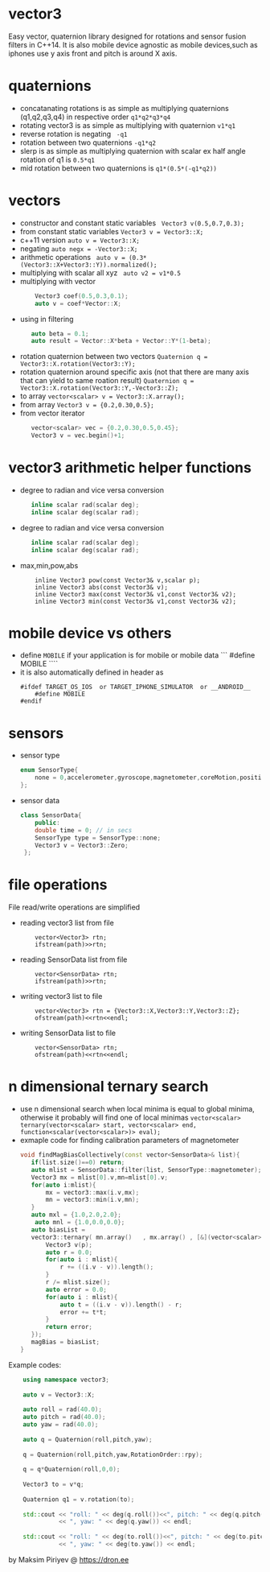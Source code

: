 # vector3
Easy vector, quaternion library designed for rotations and sensor fusion filters in C++14.
It is also mobile device agnostic as mobile devices,such as iphones use y axis front and pitch is around X axis.

# quaternions
* concatanating rotations is as simple as multiplying quaternions (q1,q2,q3,q4) in respective order
    ``` q1*q2*q3*q4 ``` 
* rotating vector3 is as simple as multiplying with quaternion
    ``` v1*q1 ```
* reverse rotation is negating
    ``` -q1```
* rotation between two quaternions
    ``` -q1*q2 ```
* slerp is as simple as multiplying quaternion with scalar ex half angle rotation of q1 is
    ``` 0.5*q1 ``` 
* mid rotation between two quaternions is
    ``` q1*(0.5*(-q1*q2)) ```
    
# vectors
* constructor and constant static variables
    ``` Vector3 v(0.5,0.7,0.3);```
* from constant static variables
    ``` Vector3 v = Vector3::X; ```
* c++11 version
    ``` auto v = Vector3::X; ```
* negating
    ``` auto negx = -Vector3::X; ```
* arithmetic operations
    ``` auto v = (0.3*(Vector3::X+Vector3::Y)).normalized();```
* multiplying with scalar all xyz
    ``` auto v2 = v1*0.5```
* multiplying with vector
    ```c++
        Vector3 coef(0.5,0.3,0.1);
        auto v = coef*Vector::X;
     ```
* using in filtering
     ```c++
        auto beta = 0.1;
        auto result = Vector::X*beta + Vector::Y*(1-beta);
     ```
* rotation quaternion between two vectors
     ``` Quaternion q = Vector3::X.rotation(Vector3::Y); ```
* rotation quaternion around specific axis (not that there are many axis that can yield to same roation result)
     ``` Quaternion q = Vector3::X.rotation(Vector3::Y,-Vector3::Z); ```
* to array 
     ```vector<scalar> v = Vector3::X.array();```
* from array 
     ```Vector3 v = {0.2,0.30,0.5};```
* from vector iterator
     ```c++
        vector<scalar> vec = {0.2,0.30,0.5,0.45};
        Vector3 v = vec.begin()+1;
     ```
# vector3 arithmetic helper functions
* degree to radian and vice versa conversion
     ```c++
        inline scalar rad(scalar deg);
        inline scalar deg(scalar rad);

    ```
* degree to radian and vice versa conversion
     ```c++
        inline scalar rad(scalar deg);
        inline scalar deg(scalar rad);

    ```
* max,min,pow,abs
    ```c+++
        inline Vector3 pow(const Vector3& v,scalar p);
        inline Vector3 abs(const Vector3& v);
        inline Vector3 max(const Vector3& v1,const Vector3& v2);
        inline Vector3 min(const Vector3& v1,const Vector3& v2);
    ```

# mobile device vs others
* define ```MOBILE``` if your application is for mobile or mobile data
    ``` #define MOBILE ````
* it is also automatically defined in header as
    ```c+++
    #ifdef TARGET_OS_IOS  or TARGET_IPHONE_SIMULATOR  or __ANDROID__             
        #define MOBILE
    #endif
    ```
# sensors
* sensor type
    ```c++
    enum SensorType{
        none = 0,accelerometer,gyroscope,magnetometer,coreMotion,position,velocity,userAcceleration,pixels
    };
    ```
* sensor data
    ```c++
    class SensorData{
        public:
        double time = 0; // in secs
        SensorType type = SensorType::none;
        Vector3 v = Vector3::Zero;
     };
    ```
# file operations
File read/write operations are simplified
* reading vector3 list from file
    ```c+++
        vector<Vector3> rtn;
        ifstream(path)>>rtn;
    ```
* reading SensorData list from file
    ```c+++
        vector<SensorData> rtn;
        ifstream(path)>>rtn;
    ```
* writing vector3 list to file
    ```c+++
        vector<Vector3> rtn = {Vector3::X,Vector3::Y,Vector3::Z};
        ofstream(path)<<rtn<<endl;
    ```
* writing SensorData list to file
    ```c+++
        vector<SensorData> rtn;
        ofstream(path)<<rtn<<endl;
    ```
    
# n dimensional ternary search
* use n dimensional search when local minima is equal to global minima, otherwise it probably will find one of local minimas
    ```vector<scalar> ternary(vector<scalar> start, vector<scalar> end, function<scalar(vector<scalar>)> eval);```
* exmaple code for finding  calibration parameters of magnetometer
     ```c++
     void findMagBiasCollectively(const vector<SensorData>& list){
        if(list.size()==0) return;
        auto mlist = SensorData::filter(list, SensorType::magnetometer);
        Vector3 mx = mlist[0].v,mn=mlist[0].v;
        for(auto i:mlist){
            mx = vector3::max(i.v,mx);
            mn = vector3::min(i.v,mn);
        }
        auto mxl = {1.0,2.0,2.0};
         auto mnl = {1.0,0.0,0.0};
        auto biasList =
        vector3::ternary( mn.array()   , mx.array() , [&](vector<scalar> p){
            Vector3 v(p);
            auto r = 0.0;
            for(auto i : mlist){
                r += ((i.v - v)).length();
            }
            r /= mlist.size();
            auto error = 0.0;
            for(auto i : mlist){
                auto t = ((i.v - v)).length() - r;
                error += t*t;
            }
            return error;
        });
        magBias = biasList;
    }
    ```

Example codes:
```c++
    using namespace vector3;
    
    auto v = Vector3::X;
    
    auto roll = rad(40.0);
    auto pitch = rad(40.0);
    auto yaw = rad(40.0);
    
    auto q = Quaternion(roll,pitch,yaw);
    
    q = Quaternion(roll,pitch,yaw,RotationOrder::rpy);
    
    q = q*Quaternion(roll,0,0);
    
    Vector3 to = v*q;
    
    Quaternion q1 = v.rotation(to);
    
    std::cout << "roll: " << deg(q.roll())<<", pitch: " << deg(q.pitch()) 
              << ", yaw: " << deg(q.yaw()) << endl;
    
    std::cout << "roll: " << deg(to.roll())<<", pitch: " << deg(to.pitch()) 
              << ", yaw: " << deg(to.yaw()) << endl;
```

by Maksim Piriyev @ https://dron.ee
